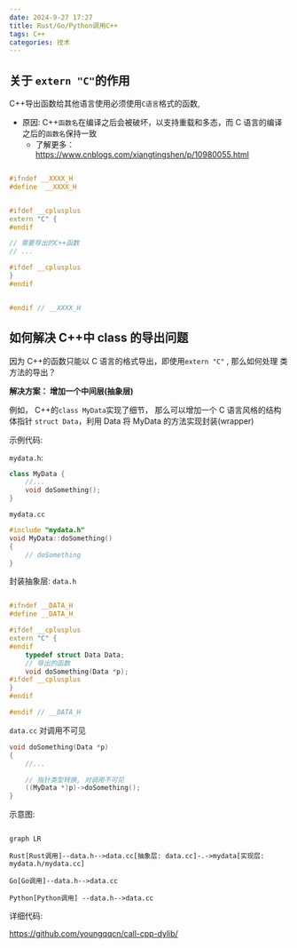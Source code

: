 ```yaml
---
date: 2024-9-27 17:27
title: Rust/Go/Python调用C++
tags: C++
categories: 技术
---
```


## 关于 `extern "C"`的作用

C++导出函数给其他语言使用必须使用`C语言`格式的函数,

-   原因: C++`函数名`在编译之后会被破坏，以支持重载和多态，而 C 语言的编译之后的`函数名`保持一致
    -   了解更多： https://www.cnblogs.com/xiangtingshen/p/10980055.html

```cpp

#ifndef __XXXX_H
#define  __XXXX_H


#ifdef __cplusplus
extern "C" {
#endif

// 需要导出的C++函数
// ...

#ifdef __cplusplus
}
#endif


#endif // __XXXX_H

```

## 如何解决 C++中 class 的导出问题

因为 C++的函数只能以 C 语言的格式导出，即使用`extern "C"` , 那么如何处理 类方法的导出？

**解决方案： 增加一个中间层(抽象层)**

例如， C++的`class MyData`实现了细节， 那么可以增加一个 C 语言风格的结构体指针 `struct Data`，利用 Data 将 MyData 的方法实现封装(wrapper)

示例代码:

`mydata.h`:

```cpp
class MyData {
    //...
    void doSomething();
}
```

`mydata.cc`

```cpp
#include "mydata.h"
void MyData::doSomething()
{
    // doSomething
}

```

封装抽象层: `data.h`

```cpp

#ifndef __DATA_H
#define __DATA_H

#ifdef __cplusplus
extern "C" {
#endif
    typedef struct Data Data;
    // 导出的函数
    void doSomething(Data *p);
#ifdef __cplusplus
}
#endif

#endif // __DATA_H

```

`data.cc` 对调用不可见

```cpp
void doSomething(Data *p)
{
    //...

    // 指针类型转换, 对调用不可见
    ((MyData *)p)->doSomething();
}

```


示意图:

```mermaid

graph LR

Rust[Rust调用]--data.h-->data.cc[抽象层: data.cc]-.->mydata[实现层: mydata.h/mydata.cc]

Go[Go调用]--data.h-->data.cc

Python[Python调用] --data.h-->data.cc

```



详细代码:

https://github.com/youngqqcn/call-cpp-dylib/